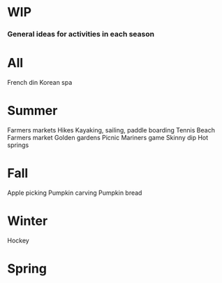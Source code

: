 # WIP
### General ideas for activities in each season

# All
French din
Korean spa

# Summer
Farmers markets
Hikes
Kayaking, sailing, paddle boarding
Tennis
Beach
Farmers market
Golden gardens
Picnic
Mariners game
Skinny dip
Hot springs


# Fall
Apple picking
Pumpkin carving
Pumpkin bread


# Winter
Hockey

# Spring
